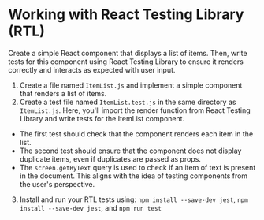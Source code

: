 # Working with React Testing Library (RTL)

Create a simple React component that displays a list of items. Then, write tests for this component using React Testing Library to ensure it renders correctly and interacts as expected with user input.

1. Create a file named `ItemList.js` and implement a simple component that renders a list of items.
2. Create a test file named `ItemList.test.js` in the same directory as `ItemList.js`. Here, you'll import the render function from React Testing Library and write tests for the ItemList component.

- The first test should check that the component renders each item in the list.
- The second test should ensure that the component does not display duplicate items, even if duplicates are passed as props.
- The `screen.getByText` query is used to check if an item of text is present in the document. This aligns with the idea of testing components from the user's perspective.

3. Install and run your RTL tests using: `npm install --save-dev jest`, `npm install --save-dev jest`, and `npm run test`
